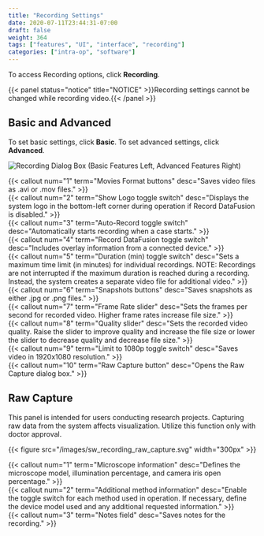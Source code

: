```yaml
---
title: "Recording Settings"
date: 2020-07-11T23:44:31-07:00
draft: false
weight: 364
tags: ["features", "UI", "interface", "recording"]
categories: ["intra-op", "software"]
---
```


To access Recording options, click **Recording**.

{{< panel status="notice" title="NOTICE" >}}Recording settings cannot be changed while recording video.{{< /panel >}}

## Basic and Advanced

To set basic settings, click **Basic**. To set advanced settings, click **Advanced**.

![Recording Dialog Box (Basic Features Left, Advanced Features Right)](/images/sw_recording.svg)

{{< callout num="1" term="Movies Format buttons" desc="Saves video files as .avi or .mov files." >}}  
{{< callout num="2" term="Show Logo toggle switch" desc="Displays the system logo in the bottom-left corner during operation if Record DataFusion is disabled." >}}  
{{< callout num="3" term="Auto-Record toggle switch" desc="Automatically starts recording when a case starts." >}}  
{{< callout num="4" term="Record DataFusion toggle switch" desc="Includes overlay information from a connected device." >}}  
{{< callout num="5" term="Duration (min) toggle switch" desc="Sets a maximum time limit (in minutes) for individual recordings. NOTE: Recordings are not interrupted if the maximum duration is reached during a recording. Instead, the system creates a separate video file for additional video." >}}  
{{< callout num="6" term="Snapshots buttons" desc="Saves snapshots as either .jpg or .png files." >}}  
{{< callout num="7" term="Frame Rate slider" desc="Sets the frames per second for recorded video. Higher frame rates increase file size." >}}  
{{< callout num="8" term="Quality slider" desc="Sets the recorded video quality. Raise the slider to improve quality and increase the file size or lower the slider to decrease quality and decrease file size." >}}  
{{< callout num="9" term="Limit to 1080p toggle switch" desc="Saves video in 1920x1080 resolution." >}}  
{{< callout num="10" term="Raw Capture button" desc="Opens the Raw Capture dialog box." >}}  

## Raw Capture

This panel is intended for users conducting research projects. Capturing raw data from the system affects visualization. Utilize this function only with doctor approval.

{{< figure src="/images/sw_recording_raw_capture.svg" width="300px" >}}

{{< callout num="1" term="Microscope information" desc="Defines the microscope model, illumination percentage, and camera iris open percentage." >}}  
{{< callout num="2" term="Additional method information" desc="Enable the toggle switch for each method used in operation. If necessary, define the device model used and any additional requested information." >}}  
{{< callout num="3" term="Notes field" desc="Saves notes for the recording." >}}  

